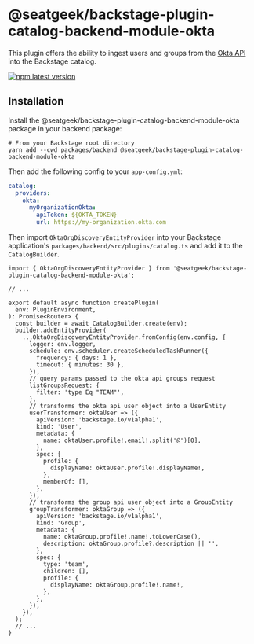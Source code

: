 # @seatgeek/backstage-plugin-catalog-backend-module-okta

This plugin offers the ability to ingest users and groups from the [Okta API](https://developer.okta.com/docs/reference/core-okta-api/) into the Backstage catalog.

[![npm latest version](https://img.shields.io/npm/v/@seatgeek/backstage-plugin-catalog-backend-module-okta/latest.svg)](https://www.npmjs.com/package/@seatgeek/backstage-plugin-catalog-backend-module-okta)

## Installation

Install the @seatgeek/backstage-plugin-catalog-backend-module-okta package in your backend package:

```shell
# From your Backstage root directory
yarn add --cwd packages/backend @seatgeek/backstage-plugin-catalog-backend-module-okta
```

Then add the following config to your `app-config.yml`:

```yml
catalog:
  providers:
    okta:
      myOrganizationOkta:
        apiToken: ${OKTA_TOKEN}
        url: https://my-organization.okta.com
```

Then import `OktaOrgDiscoveryEntityProvider` into your Backstage application's `packages/backend/src/plugins/catalog.ts` and add it to the `CatalogBuilder`.

```tsx
import { OktaOrgDiscoveryEntityProvider } from '@seatgeek/backstage-plugin-catalog-backend-module-okta';

// ...

export default async function createPlugin(
  env: PluginEnvironment,
): Promise<Router> {
  const builder = await CatalogBuilder.create(env);
  builder.addEntityProvider(
    ...OktaOrgDiscoveryEntityProvider.fromConfig(env.config, {
      logger: env.logger,
      schedule: env.scheduler.createScheduledTaskRunner({
        frequency: { days: 1 },
        timeout: { minutes: 30 },
      }),
      // query params passed to the okta api groups request
      listGroupsRequest: {
        filter: 'type Eq "TEAM"',
      },
      // transforms the okta api user object into a UserEntity
      userTransformer: oktaUser => ({
        apiVersion: 'backstage.io/v1alpha1',
        kind: 'User',
        metadata: {
          name: oktaUser.profile!.email!.split('@')[0],
        },
        spec: {
          profile: {
            displayName: oktaUser.profile!.displayName!,
          },
          memberOf: [],
        },
      }),
      // transforms the group api user object into a GroupEntity
      groupTransformer: oktaGroup => ({
        apiVersion: 'backstage.io/v1alpha1',
        kind: 'Group',
        metadata: {
          name: oktaGroup.profile!.name!.toLowerCase(),
          description: oktaGroup.profile?.description || '',
        },
        spec: {
          type: 'team',
          children: [],
          profile: {
            displayName: oktaGroup.profile!.name!,
          },
        },
      }),
    }),
  );
  // ...
}
```
